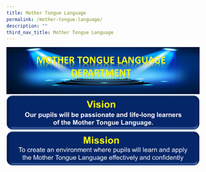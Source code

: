```yaml
---
title: Mother Tongue Language
permalink: /mother-tongue-language/
description: ""
third_nav_title: Mother Tongue Language
---
```




![](/images/MT%20Dept%20Banner%20v1.jpg)
![](/images/MTL%20Vision%20Banner.png)
![](/images/MTL%20Mission%20Banner.png)